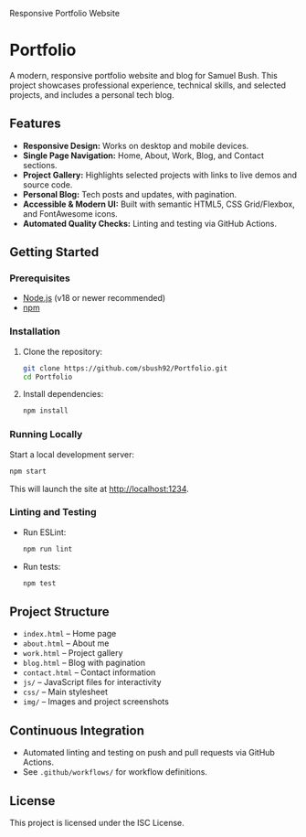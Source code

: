 Responsive Portfolio Website

# Portfolio

A modern, responsive portfolio website and blog for Samuel Bush. This project showcases professional experience, technical skills, and selected projects, and includes a personal tech blog.

## Features

- **Responsive Design:** Works on desktop and mobile devices.
- **Single Page Navigation:** Home, About, Work, Blog, and Contact sections.
- **Project Gallery:** Highlights selected projects with links to live demos and source code.
- **Personal Blog:** Tech posts and updates, with pagination.
- **Accessible & Modern UI:** Built with semantic HTML5, CSS Grid/Flexbox, and FontAwesome icons.
- **Automated Quality Checks:** Linting and testing via GitHub Actions.

## Getting Started

### Prerequisites

- [Node.js](https://nodejs.org/) (v18 or newer recommended)
- [npm](https://www.npmjs.com/)

### Installation

1. Clone the repository:
	 ```sh
	 git clone https://github.com/sbush92/Portfolio.git
	 cd Portfolio
	 ```

2. Install dependencies:
	 ```sh
	 npm install
	 ```

### Running Locally

Start a local development server:
```sh
npm start
```
This will launch the site at [http://localhost:1234](http://localhost:1234).

### Linting and Testing

- Run ESLint:
	```sh
	npm run lint
	```
- Run tests:
	```sh
	npm test
	```

## Project Structure

- `index.html` – Home page
- `about.html` – About me
- `work.html` – Project gallery
- `blog.html` – Blog with pagination
- `contact.html` – Contact information
- `js/` – JavaScript files for interactivity
- `css/` – Main stylesheet
- `img/` – Images and project screenshots

## Continuous Integration

- Automated linting and testing on push and pull requests via GitHub Actions.
- See `.github/workflows/` for workflow definitions.

## License

This project is licensed under the ISC License.
